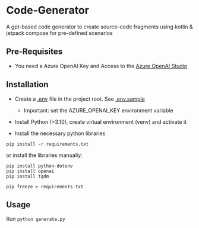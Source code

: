 # Code-Generator

A gpt-based code generator to create source-code fragments using kotlin & jetpack compose for pre-defined scenarios

## Pre-Requisites

* You need a Azure OpenAI Key and Access to the [Azure OpenAI Studio](https://oai.azure.com/portal)

## Installation

* Create a [.env](.env) file in the project root. See [.env.sample](.env.sample)
    * Important: set the AZURE_OPENAI_KEY environment variable

* Install Python (>3.10), create virtual environment (venv) and activate it

* Install the necessary python libraries
```
pip install -r requirements.txt
```
  or install the libraries manually:
```
pip install python-dotenv
pip install openai
pip install tqdm

pip freeze > requirements.txt
```

## Usage

Run ```python generate.py```
